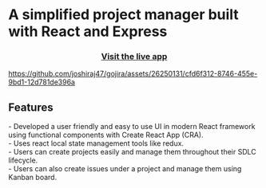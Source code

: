 <h1>A simplified project manager built with React and Express</h1>
<h3 align="center">
  <a href="https://gojira-ui.vercel.app">Visit the live app</a>
</h3>


https://github.com/joshiraj47/gojira/assets/26250131/cfd6f312-8746-455e-9bd1-12d781de396a


<h2>Features</h2>
- Developed a user friendly and easy to use UI in modern React framework using functional components with Create React App (CRA).<br>
- Uses react local state management tools like redux.<br>
- Users can create projects easily and manage them throughout their SDLC lifecycle.<br>
- Users can also create issues under a project and manage them using Kanban board.
